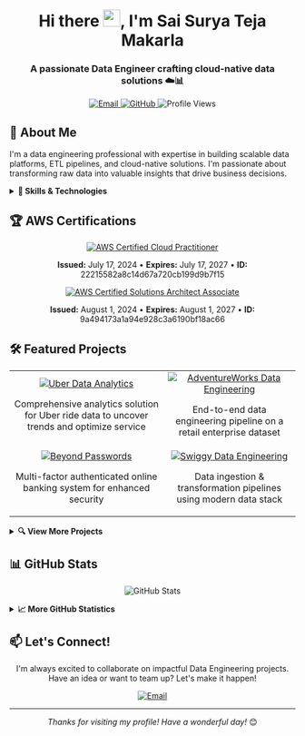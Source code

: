 <h1 align="center">Hi there <img src="https://raw.githubusercontent.com/MartinHeinz/MartinHeinz/master/wave.gif" width="30px">, I'm Sai Surya Teja Makarla</h1>
<h3 align="center">A passionate Data Engineer crafting cloud-native data solutions ☁️📊</h3>

<p align="center">
  <a href="mailto:saisuryatejamakarla@gmail.com">
    <img src="https://img.shields.io/badge/Email-Contact%20Me-red?style=for-the-badge&logo=gmail&logoColor=white" alt="Email" />
  </a>
  <a href="https://github.com/SaiSurya3003">
    <img src="https://img.shields.io/badge/GitHub-Follow-black?style=for-the-badge&logo=github&logoColor=white" alt="GitHub" />
  </a>
  <img src="https://komarev.com/ghpvc/?username=SaiSurya3003&label=Profile%20Views&color=0e75b6&style=for-the-badge" alt="Profile Views" />
</p>

## 🚀 About Me

I'm a data engineering professional with expertise in building scalable data platforms, ETL pipelines, and cloud-native solutions. I'm passionate about transforming raw data into valuable insights that drive business decisions.

<details>
<summary><b>🔧 Skills & Technologies</b></summary>
<br>

### Programming Languages
<p>
  <img src="https://img.shields.io/badge/Python-3670A0?style=for-the-badge&logo=python&logoColor=ffdd54" alt="Python" />
  <img src="https://img.shields.io/badge/Java-%23ED8B00.svg?style=for-the-badge&logo=openjdk&logoColor=white" alt="Java" />
  <img src="https://img.shields.io/badge/Scala-%23DC322F.svg?style=for-the-badge&logo=scala&logoColor=white" alt="Scala" />
  <img src="https://img.shields.io/badge/R-%23276DC3.svg?style=for-the-badge&logo=r&logoColor=white" alt="R" />
  <img src="https://img.shields.io/badge/C-%2300599C.svg?style=for-the-badge&logo=c&logoColor=white" alt="C" />
</p>

### Cloud Platforms
<p>
  <img src="https://img.shields.io/badge/AWS-%23FF9900.svg?style=for-the-badge&logo=amazon-aws&logoColor=white" alt="AWS" />
  <img src="https://img.shields.io/badge/Azure-%230072C6.svg?style=for-the-badge&logo=microsoftazure&logoColor=white" alt="Azure" />
</p>

### Data Technologies
<p>
  <img src="https://img.shields.io/badge/Snowflake-%2329B5E8.svg?style=for-the-badge&logo=snowflake&logoColor=white" alt="Snowflake" />
  <img src="https://img.shields.io/badge/Apache%20Spark-FDEE21?style=for-the-badge&logo=apachespark&logoColor=black" alt="Apache Spark" />
  <img src="https://img.shields.io/badge/Apache%20Kafka-000?style=for-the-badge&logo=apachekafka" alt="Apache Kafka" />
  <img src="https://img.shields.io/badge/Apache%20Hive-FDEE21?style=for-the-badge&logo=apachehive&logoColor=black" alt="Apache Hive" />
</p>

### Databases
<p>
  <img src="https://img.shields.io/badge/MongoDB-%234ea94b.svg?style=for-the-badge&logo=mongodb&logoColor=white" alt="MongoDB" />
  <img src="https://img.shields.io/badge/MySQL-4479A1.svg?style=for-the-badge&logo=mysql&logoColor=white" alt="MySQL" />
  <img src="https://img.shields.io/badge/Microsoft%20SQL%20Server-CC2927?style=for-the-badge&logo=microsoft%20sql%20server&logoColor=white" alt="Microsoft SQL Server" />
  <img src="https://img.shields.io/badge/Oracle-F80000?style=for-the-badge&logo=oracle&logoColor=white" alt="Oracle" />
</p>

### Orchestration & CI/CD
<p>
  <img src="https://img.shields.io/badge/Apache%20Airflow-017CEE?style=for-the-badge&logo=Apache%20Airflow&logoColor=white" alt="Apache Airflow" />
  <img src="https://img.shields.io/badge/Jenkins-%232C5263.svg?style=for-the-badge&logo=jenkins&logoColor=white" alt="Jenkins" />
</p>
</details>

## 🏆 AWS Certifications

<div align="center">
  <a href="https://aws.amazon.com/verification">
    <img src="https://img.shields.io/badge/AWS%20Certified-Cloud%20Practitioner-FF9900?style=for-the-badge&logo=amazon-aws&logoColor=white" alt="AWS Certified Cloud Practitioner" />
  </a>
  <p><b>Issued:</b> July 17, 2024 • <b>Expires:</b> July 17, 2027 • <b>ID:</b> 22215582a8c14d67a720cb199d9b7f15</p>
  
  <a href="https://aws.amazon.com/verification">
    <img src="https://img.shields.io/badge/AWS%20Certified-Solutions%20Architect%20Associate-FF9900?style=for-the-badge&logo=amazon-aws&logoColor=white" alt="AWS Certified Solutions Architect Associate" />
  </a>
  <p><b>Issued:</b> August 1, 2024 • <b>Expires:</b> August 1, 2027 • <b>ID:</b> 9a494173a1a94e928c3a6190bf18ac66</p>
</div>

## 🛠️ Featured Projects

<div align="center">
  <table>
    <tr>
      <td align="center">
        <a href="https://github.com/SaiSurya3003/Uber_Data_Analytics">
          <img src="https://img.shields.io/badge/Uber%20Data%20Analytics-4287f5?style=for-the-badge" alt="Uber Data Analytics"/>
        </a>
        <p>Comprehensive analytics solution for Uber ride data to uncover trends and optimize service</p>
      </td>
      <td align="center">
        <a href="https://github.com/SaiSurya3003/AdventureWorks_DataEngineering">
          <img src="https://img.shields.io/badge/AdventureWorks%20Data%20Engineering-f54242?style=for-the-badge" alt="AdventureWorks Data Engineering"/>
        </a>
        <p>End-to-end data engineering pipeline on a retail enterprise dataset</p>
      </td>
    </tr>
    <tr>
      <td align="center">
        <a href="https://github.com/SaiSurya3003/Beyond_Passwords_Secure_Online_Banking">
          <img src="https://img.shields.io/badge/Beyond%20Passwords-42f56f?style=for-the-badge" alt="Beyond Passwords"/>
        </a>
        <p>Multi-factor authenticated online banking system for enhanced security</p>
      </td>
      <td align="center">
        <a href="https://github.com/SaiSurya3003/Swiggy_Data_Engineering">
          <img src="https://img.shields.io/badge/Swiggy%20Data%20Engineering-f5a442?style=for-the-badge" alt="Swiggy Data Engineering"/>
        </a>
        <p>Data ingestion & transformation pipelines using modern data stack</p>
      </td>
    </tr>
  </table>
</div>

<details>
<summary><b>🔍 View More Projects</b></summary>
<br>

<table>
  <tr>
    <td align="center">
      <a href="https://github.com/SaiSurya3003/Health_Management_System">
        <img src="https://img.shields.io/badge/Health%20Management%20System-42c5f5?style=for-the-badge" alt="Health Management System"/>
      </a>
      <p>A secure platform to manage health records in the cloud</p>
    </td>
    <td align="center">
      <a href="https://github.com/SaiSurya3003/Stock_Prediction">
        <img src="https://img.shields.io/badge/Stock%20Prediction-9442f5?style=for-the-badge" alt="Stock Prediction"/>
      </a>
      <p>Predict stock prices using machine learning models</p>
    </td>
  </tr>
  <tr>
    <td align="center">
      <a href="https://github.com/SaiSurya3003/OpenTableFormat">
        <img src="https://img.shields.io/badge/Open%20Table%20Format-f54287?style=for-the-badge" alt="Open Table Format"/>
      </a>
      <p>Delta Lake project with schema enforcement and ACID compliance</p>
    </td>
    <td align="center">
      <a href="https://github.com/SaiSurya3003/Bank_Management_System">
        <img src="https://img.shields.io/badge/Bank%20Management%20System-42f5e3?style=for-the-badge" alt="Bank Management System"/>
      </a>
      <p>CLI-based banking system to handle accounts and transactions</p>
    </td>
  </tr>
  <tr>
    <td align="center">
      <a href="https://github.com/SaiSurya3003/Flask_Chat_App">
        <img src="https://img.shields.io/badge/Flask%20Chat%20App-f5d742?style=for-the-badge" alt="Flask Chat App"/>
      </a>
      <p>Real-time chatting application using Flask and WebSockets</p>
    </td>
    <td align="center">
      <a href="https://github.com/SaiSurya3003/AI_Web_Scraper">
        <img src="https://img.shields.io/badge/AI%20Web%20Scraper-f55442?style=for-the-badge" alt="AI Web Scraper"/>
      </a>
      <p>Intelligent scraper built using Python for data mining</p>
    </td>
  </tr>
</table>
</details>

## 📊 GitHub Stats

<p align="center">
  <img src="https://github-readme-stats.vercel.app/api?username=SaiSurya3003&theme=radical&hide_border=false&include_all_commits=true&count_private=true" alt="GitHub Stats" />
</p>

<details>
<summary><b>📈 More GitHub Statistics</b></summary>
<br>
<p align="center">
  <img src="https://nirzak-streak-stats.vercel.app/?user=SaiSurya3003&theme=radical&hide_border=false" alt="GitHub Streak" />
  <br/><br/>
  <img src="https://github-readme-stats.vercel.app/api/top-langs/?username=SaiSurya3003&theme=radical&hide_border=false&layout=compact&langs_count=10" alt="Top Languages" />
</p>
</details>

## 📫 Let's Connect!

<p align="center">
  I'm always excited to collaborate on impactful Data Engineering projects. Have an idea or want to team up? Let's make it happen!
</p>

<div align="center">
  <a href="mailto:saisuryatejamakarla@gmail.com">
    <img src="https://img.shields.io/badge/Email-Contact%20Me-red?style=for-the-badge&logo=gmail&logoColor=white" alt="Email" />
  </a>
</div>

---

<p align="center">
  <i>Thanks for visiting my profile! Have a wonderful day!</i> 😊
</p>

